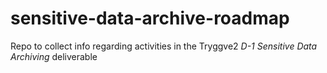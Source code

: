 # sensitive-data-archive-roadmap

Repo to collect info regarding activities in the Tryggve2 *D-1 Sensitive Data Archiving* deliverable

